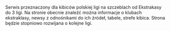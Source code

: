 Serwis przeznaczony dla kibiców polskiej ligi na szczeblach od Ekstrakasy do 3 ligi. Na stronie obecnie znaleźć można informacje o klubach ekstraklasy, newsy z odnośnikami do ich źródeł, tabele, strefe kibica. Strona będzie stopniowo rozwijana o kolejne ligi.
